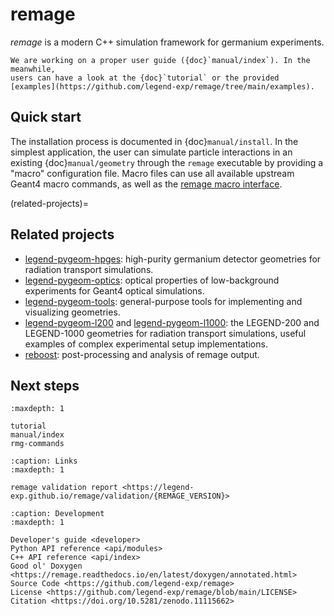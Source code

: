 # remage

_remage_ is a modern C++ simulation framework for germanium experiments.

```{warning}
We are working on a proper user guide ({doc}`manual/index`). In the meanwhile,
users can have a look at the {doc}`tutorial` or the provided
[examples](https://github.com/legend-exp/remage/tree/main/examples).
```

## Quick start

The installation process is documented in {doc}`manual/install`. In the simplest
application, the user can simulate particle interactions in an existing
{doc}`manual/geometry` through the `remage` executable by providing a "macro"
configuration file. Macro files can use all available upstream Geant4 macro
commands, as well as the [remage macro interface](./rmg-commands).

(related-projects)=

## Related projects

- [legend-pygeom-hpges](https://github.com/legend-exp/legend-pygeom-hpges):
  high-purity germanium detector geometries for radiation transport simulations.
- [legend-pygeom-optics](https://github.com/legend-exp/legend-pygeom-optics):
  optical properties of low-background experiments for Geant4 optical
  simulations.
- [legend-pygeom-tools](https://github.com/legend-exp/legend-pygeom-tools):
  general-purpose tools for implementing and visualizing geometries.
- [legend-pygeom-l200](https://github.com/legend-exp/legend-pygeom-l200) and
  [legend-pygeom-l1000](https://github.com/legend-exp/legend-pygeom-l1000): the
  LEGEND-200 and LEGEND-1000 geometries for radiation transport simulations,
  useful examples of complex experimental setup implementations.
- [reboost](https://github.com/legend-exp/reboost): post-processing and analysis
  of remage output.

## Next steps

```{toctree}
:maxdepth: 1

tutorial
manual/index
rmg-commands
```

```{toctree}
:caption: Links
:maxdepth: 1

remage validation report <https://legend-exp.github.io/remage/validation/{REMAGE_VERSION}>
```

```{toctree}
:caption: Development
:maxdepth: 1

Developer's guide <developer>
Python API reference <api/modules>
C++ API reference <api/index>
Good ol' Doxygen <https://remage.readthedocs.io/en/latest/doxygen/annotated.html>
Source Code <https://github.com/legend-exp/remage>
License <https://github.com/legend-exp/remage/blob/main/LICENSE>
Citation <https://doi.org/10.5281/zenodo.11115662>
```
